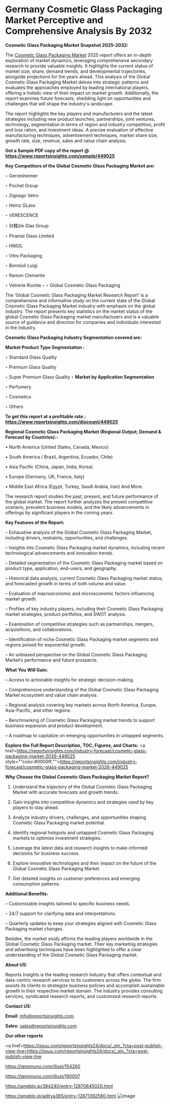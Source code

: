 # Germany Cosmetic Glass Packaging Market Perceptive and Comprehensive Analysis By 2032

<strong>Cosmetic Glass Packaging Market Snapshot 2025-2032:</strong>

The <a href=https://www.reportsinsights.com/sample/449025>Cosmetic Glass Packaging Market</a> 2025 report offers an in-depth exploration of market dynamics, leveraging comprehensive secondary research to provide valuable insights. It highlights the current status of market size, share, demand trends, and developmental trajectories, alongside projections for the years ahead. This analysis of the Global Cosmetic Glass Packaging Market delves into strategic patterns and evaluates the approaches employed by leading international players, offering a holistic view of their impact on market growth. Additionally, the report examines future forecasts, shedding light on opportunities and challenges that will shape the industry's landscape.

The report highlights the key players and manufacturers and the latest strategies including new product launches, partnerships, joint ventures, technology, segmentation in terms of region and industry competition, profit and loss ration, and investment ideas. A precise evaluation of effective manufacturing techniques, advertisement techniques, market share size, growth rate, size, revenue, sales and value chain analysis.

<strong>Get a Sample PDF copy of the report @ <a href=https://www.reportsinsights.com/sample/449025 style=color:#0000ff;>https://www.reportsinsights.com/sample/449025</a></strong>

<strong>Key Competitors of the Global Cosmetic Glass Packaging Market are:</strong>

‣ Gerresheimer

‣ Pochet Group

‣ Zignago Vetro

‣ Heinz GLass

‣ VERESCENCE

‣ St鰈zle Glas Group

‣ Piramal Glass Limited

‣ HNGIL

‣ Vitro Packaging

‣ Bormioli Luigi

‣ Ramon Clemente

‣ Vetrerie Riunite
‣ 
‣ Global Cosmetic Glass Packaging

The ‘Global Cosmetic Glass Packaging Market Research Report’ is a comprehensive and informative study on the current state of the Global Cosmetic Glass Packaging Market industry with emphasis on the global industry. The report presents key statistics on the market status of the global Cosmetic Glass Packaging market manufacturers and is a valuable source of guidance and direction for companies and individuals interested in the industry.

<strong>Cosmetic Glass Packaging Industry Segmentation covered are:</strong>

<strong>Market Product Type Segmentation :</strong>

‣ Standard Glass Quality

‣ Premium Glass Quality

‣ Super Premium Glass Quality
‣ 
<strong>Market by Application Segmentation</strong>

‣ Perfumery

‣ Cosmetics

‣ Others

<strong>To get this report at a profitable rate.: <a href=https://www.reportsinsights.com/discount/449025 style=color:#0000ff;>https://www.reportsinsights.com/discount/449025</a></strong>

<strong>Regional Cosmetic Glass Packaging Market (Regional Output, Demand &amp; Forecast by Countries):-</strong>

• North America (United States, Canada, Mexico)

• South America ( Brazil, Argentina, Ecuador, Chile)

• Asia Pacific (China, Japan, India, Korea)

• Europe (Germany, UK, France, Italy)

• Middle East Africa (Egypt, Turkey, Saudi Arabia, Iran) And More.

The research report studies the past, present, and future performance of the global market. The report further analyzes the present competitive scenario, prevalent business models, and the likely advancements in offerings by significant players in the coming years.

<strong>Key Features of the Report:</strong>

– Exhaustive analysis of the Global Cosmetic Glass Packaging Market, including drivers, restraints, opportunities, and challenges.

– Insights into Cosmetic Glass Packaging market dynamics, including recent technological advancements and innovation trends.

– Detailed segmentation of the Cosmetic Glass Packaging market based on product type, application, end-users, and geography.

– Historical data analysis, current Cosmetic Glass Packaging market status, and forecasted growth in terms of both volume and value.

– Evaluation of macroeconomic and microeconomic factors influencing market growth.

– Profiles of key industry players, including their Cosmetic Glass Packaging market strategies, product portfolios, and SWOT analysis.

– Examination of competitive strategies such as partnerships, mergers, acquisitions, and collaborations.

– Identification of niche Cosmetic Glass Packaging market segments and regions poised for exponential growth.

– An unbiased perspective on the Global Cosmetic Glass Packaging Market’s performance and future prospects.

<strong>What You Will Gain:</strong>

– Access to actionable insights for strategic decision-making.

– Comprehensive understanding of the Global Cosmetic Glass Packaging Market ecosystem and value chain analysis.

– Regional analysis covering key markets across North America, Europe, Asia-Pacific, and other regions.

– Benchmarking of Cosmetic Glass Packaging market trends to support business expansion and product development.

– A roadmap to capitalize on emerging opportunities in untapped segments.

<strong>Explore the Full Report Description, TOC, Figures, and Charts:</strong>
<a href=https://reportsinsights.com/industry-forecast/cosmetic-glass-packaging-market-2026-449025 style=""color:#0000ff;"">https://reportsinsights.com/industry-forecast/cosmetic-glass-packaging-market-2026-449025</a>

<strong>Why Choose the Global Cosmetic Glass Packaging Market Report?</strong>

1. Understand the trajectory of the Global Cosmetic Glass Packaging Market with accurate forecasts and growth trends.

2. Gain insights into competitive dynamics and strategies used by key players to stay ahead.

3. Analyze industry drivers, challenges, and opportunities shaping Cosmetic Glass Packaging market potential.

4. Identify regional hotspots and untapped Cosmetic Glass Packaging markets to optimize investment strategies.

5. Leverage the latest data and research insights to make informed decisions for business success.

6. Explore innovative technologies and their impact on the future of the Global Cosmetic Glass Packaging Market.

7. Get detailed insights on customer preferences and emerging consumption patterns.

<strong>Additional Benefits:</strong>

– Customizable insights tailored to specific business needs.

– 24/7 support for clarifying data and interpretations.

– Quarterly updates to keep your strategies aligned with Cosmetic Glass Packaging market changes.

Besides, the market study affirms the leading players worldwide in the Global Cosmetic Glass Packaging market. Their key marketing strategies and advertising techniques have been highlighted to offer a clear understanding of the Global Cosmetic Glass Packaging market.

<strong><strong>About US</strong>:</strong>

Reports Insights is the leading research industry that offers contextual and data-centric research services to its customers across the globe. The firm assists its clients to strategize business policies and accomplish sustainable growth in their respective market domain. The industry provides consulting services, syndicated research reports, and customized research reports.

<strong>Contact US:</strong>

<p class=><b>Email:</b> <a href=mailto:info@reportsinsights.com>info@reportsinsights.com</a></p>
<p class=><b>Sales:</b> <a href=mailto:sales@reportsinsights.com>sales@reportsinsights.com</a></p>

<strong>Our other reports</strong>

<a href=https://issuu.com/reportsinsights24/docs/_pin_?cta=post-publish-view-live>https://issuu.com/reportsinsights24/docs/_pin_?cta=post-publish-view-live</a>

<a href=https://tanomuno.com/illust/154260>https://tanomuno.com/illust/154260</a>

<a href=https://tanomuno.com/illust/190007>https://tanomuno.com/illust/190007</a>

<a href=https://ameblo.jp/384240/entry-12870645020.html>https://ameblo.jp/384240/entry-12870645020.html</a>

<a href=https://ameblo.jp/aditya365/entry-12871392580.html>https://ameblo.jp/aditya365/entry-12871392580.html</a>
![image](https://github.com/user-attachments/assets/bfd49a05-6fc8-42f3-8228-2c52b8b75245)

